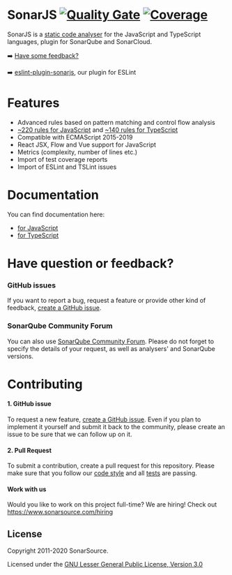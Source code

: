 # SonarJS [![Quality Gate](https://next.sonarqube.com/sonarqube/api/project_badges/measure?project=org.sonarsource.javascript%3Ajavascript&metric=alert_status)](https://next.sonarqube.com/sonarqube/dashboard?id=org.sonarsource.javascript%3Ajavascript) [![Coverage](https://next.sonarqube.com/sonarqube/api/project_badges/measure?project=org.sonarsource.javascript%3Ajavascript&metric=coverage)](https://next.sonarqube.com/sonarqube/component_measures/domain/Coverage?id=org.sonarsource.javascript%3Ajavascript)

SonarJS is a [static code analyser](https://en.wikipedia.org/wiki/Static_program_analysis) for the JavaScript and TypeScript languages, plugin for SonarQube and SonarCloud.

:arrow_right: [Have some feedback?](#support)

:arrow_right: [eslint-plugin-sonarjs](https://github.com/SonarSource/eslint-plugin-sonarjs), our plugin for ESLint

# Features

* Advanced rules based on pattern matching and control flow analysis
* [~220 rules for JavaScript](https://rules.sonarsource.com/javascript) and [~140 rules for TypeScript](https://rules.sonarsource.com/typescript)
* Compatible with ECMAScript 2015-2019
* React JSX, Flow and Vue support for JavaScript
* Metrics (complexity, number of lines etc.)
* Import of test coverage reports
* Import of ESLint and TSLint issues

# Documentation
You can find documentation here:
* [for JavaScript](https://docs.sonarqube.org/latest/analysis/languages/javascript/)
* [for TypeScript](https://docs.sonarqube.org/latest/analysis/languages/typescript/)

# <a name="support"></a>Have question or feedback?
### GitHub issues
If you want to report a bug, request a feature or provide other kind of feedback, [create a GitHub issue](https://github.com/SonarSource/sonar-javascript/issues/new). 

### SonarQube Community Forum
You can also use [SonarQube Community Forum](https://community.sonarsource.com/). Please do not forget to specify the details of your request, as well as analysers' and SonarQube versions.

# Contributing

#### 1. GitHub issue
To request a new feature, [create a GitHub issue](https://github.com/SonarSource/sonar-javascript/issues/new). Even if you plan to implement it yourself and submit it back to the community, please create an issue to be sure that we can follow up on it.

#### 2. Pull Request
To submit a contribution, create a pull request for this repository. Please make sure that you follow our [code style](https://github.com/SonarSource/sonar-developer-toolset) and all [tests](/docs/DEV.md#testing) are passing.

#### Work with us
Would you like to work on this project full-time? We are hiring! Check out https://www.sonarsource.com/hiring 

## License

Copyright 2011-2020 SonarSource.

Licensed under the [GNU Lesser General Public License, Version 3.0](http://www.gnu.org/licenses/lgpl.txt)
